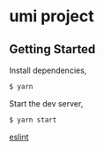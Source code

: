 # umi project

## Getting Started

Install dependencies,

```bash
$ yarn
```

Start the dev server,

```bash
$ yarn start
```
[eslint](https://pro.ant.design/blog/use-eslint-typescript-cn)
